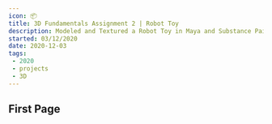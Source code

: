 ```yaml
---
icon: 📦
title: 3D Fundamentals Assignment 2 | Robot Toy
description: Modeled and Textured a Robot Toy in Maya and Substance Painter
started: 03/12/2020
date: 2020-12-03
tags: 
 - 2020
 - projects
 - 3D
---
```


## First Page